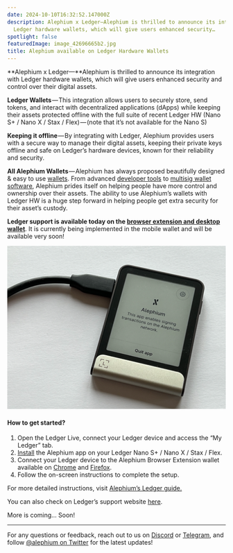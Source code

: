 ```yaml
---
date: 2024-10-10T16:32:52.147000Z
description: Alephium x Ledger—Alephium is thrilled to announce its integration with
  Ledger hardware wallets, which will give users enhanced security…
spotlight: false
featuredImage: image_42696665b2.jpg
title: Alephium available on Ledger Hardware Wallets
---
```


**Alephium x Ledger—**Alephium is thrilled to announce its integration with Ledger hardware wallets, which will give users enhanced security and control over their digital assets.

**Ledger Wallets** — This integration allows users to securely store, send tokens, and interact with decentralized applications (dApps) while keeping their assets protected offline with the full suite of recent Ledger HW (Nano S+ / Nano X / Stax / Flex) — (note that it’s not available for the Nano S)

**Keeping it offline** — By integrating with Ledger, Alephium provides users with a secure way to manage their digital assets, keeping their private keys offline and safe on Ledger’s hardware devices, known for their reliability and security.

**All Alephium Wallets** — Alephium has always proposed beautifully designed & easy to use [wallets](/wallets). From advanced <a href="https://docs.alephium.org/sdk/getting-started" data-href="https://docs.alephium.org/sdk/getting-started">developer tools</a> to <a href="https://alephium.github.io/alephium-toolkit/#/" data-href="https://alephium.github.io/alephium-toolkit/#/">multisig wallet software</a>, Alephium prides itself on helping people have more control and ownership over their assets. The ability to use Alephium’s wallets with Ledger HW is a huge step forward in helping people get extra security for their asset’s custody.

**Ledger support is available today on the [browser extension and desktop wallet](/wallets)**. It is currently being implemented in the mobile wallet and will be available very soon!

![](image_f965b63d0b.jpg)

#### **How to get started?**

1.  Open the Ledger Live, connect your Ledger device and access the “My Ledger” tab.
2.  <a href="https://support.ledger.com/article/Alephium-ALPH" data-href="https://support.ledger.com/article/Alephium-ALPH">Install</a> the Alephium app on your Ledger Nano S+ / Nano X / Stax / Flex.
3.  Connect your Ledger device to the Alephium Browser Extension wallet available on <a href="https://chromewebstore.google.com/detail/alephium-extension-wallet/gdokollfhmnbfckbobkdbakhilldkhcj" data-href="https://chromewebstore.google.com/detail/alephium-extension-wallet/gdokollfhmnbfckbobkdbakhilldkhcj">Chrome</a> and <a href="https://addons.mozilla.org/en-US/firefox/addon/alephiumextensionwallet/" data-href="https://addons.mozilla.org/en-US/firefox/addon/alephiumextensionwallet/">Firefox</a>.
4.  Follow the on-screen instructions to complete the setup.

For more detailed instructions, visit <a href="https://docs.alephium.org/wallet/ledger/" data-href="https://docs.alephium.org/wallet/ledger/">Alephium’s Ledger guide.</a>

You can also check on Ledger’s support website <a href="https://support.ledger.com/article/Alephium-ALPH" data-href="https://support.ledger.com/article/Alephium-ALPH">here</a>.

More is coming… Soon!

---

For any questions or feedback, reach out to us on [Discord](/discord) or <a href="https://t.me/alephiumgroup" data-href="https://t.me/alephiumgroup">Telegram</a>, and follow <a href="https://x.com/alephium" data-href="https://x.com/alephium">@alephium on Twitter</a> for the latest updates!
